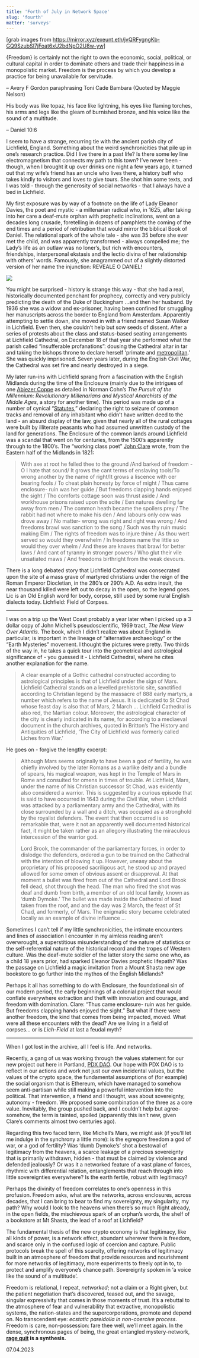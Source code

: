 ```yaml
---
title: 'Forth of July in Network Space'
slug: 'fourth'
matter: 'surveys'
---
```


[grab images from https://mirror.xyz/exeunt.eth/jvQRFygngKb-GQ9SzubSl7jFoat6xU2bdNpO2U8w-yw]

{Freedom} is certainly not the right to own the economic, social, political, or cultural capital in order to dominate others and trade their happiness in a monopolistic market. Freedom is the process by which you develop a practice for being unavailable for servitude.

– Avery F Gordon paraphrasing Toni Cade Bambara (Quoted by Maggie Nelson)

His body was like topaz, his face like lightning, his eyes like flaming torches, his arms and legs like the gleam of burnished bronze, and his voice like the sound of a multitude.

– Daniel 10:6



I seem to have a strange, recurring tie with the ancient parish city of Lichfield, England. Something about the weird synchronicities that pile up in one’s research practice. Did I live there in a past life? Is there some ley line electromagnetism that connects my path to this town? I’ve never been - though, when I brought it up over drinks one night a few years ago, it turned out that my wife’s friend has an uncle who lives there, a history buff who takes kindly to visitors and loves to give tours. She shot him some texts, and I was told - through the generosity of social networks - that I always have a bed in Lichfield.

My first exposure was by way of a footnote on the life of Lady Eleanor Davies, the poet and mystic - a millenarian radical who, in 1625, after taking into her care a deaf-mute orphan with prophetic inclinations, went on a decades long crusade, foretelling in dozens of pamphlets the coming of the end times and a period of retribution that would mirror the biblical Book of Daniel. The relational spark of the whole tale - she was 35 before she ever met the child, and was apparently transformed - always compelled me; the Lady’s life as an outlaw was no loner’s, but rich with encounters, friendships, interpersonal ekstasis and the lectio divina of her relationship with others’ words. Famously, she anagrammed out of a slightly distorted version of her name the injunction: REVEALE O DANIEL!

![](https://hackmd.io/_uploads/rk4ibW2ph.jpg)


You might be surprised - history is strange this way - that she had a real, historically documented penchant for prophecy, correctly and very publicly predicting the death of the Duke of Buckingham …and then her husband. By 1936 she was a widow and ex-prisoner, having been confined for smuggling her manuscripts across the border to England from Amsterdam. Apparently attempting to settle down, she moved in with a friend named Susan Walker in Lichfield. Even then, she couldn’t help but sow seeds of dissent. After a series of protests about the class and status-based seating arrangements at Lichfield Cathedral, on December 18 of that year she performed what the parish called “insufferable profanations”: dousing the Cathedral altar in tar and taking the bishops throne to declare herself ‘primate and [metropolitan](https://lichfieldlore.co.uk/2016/03/21/womens-writes/).’ She was quickly imprisoned. Seven years later, during the English Civil War, the Cathedral was set fire and nearly destroyed in a siege.

My later run-ins with Lichfield sprang from a fascination with the English Midlands during the time of the Enclosure (mainly due to the intrigues of one [Abiezer Coppe](https://bcw-project.org/biography/abiezer-coppe) as detailed in Norman Cohn’s *The Pursuit of the Millennium: Revolutionary Millenarians and Mystical Anarchists of the Middle Ages*, a story for another time). This period was made up of a number of cynical “[Statutes](https://en.wikipedia.org/wiki/Statute_of_Frauds),” declaring the right to seizure of common tracks and removal of any inhabitant who didn’t have written deed to the land - an absurd display of the law, given that nearly all of the rural cottages were built by illiterate peasants who had assumed unwritten custody of the land for generations. The Enclosure of the common lands around Lichfield was a scandal that went on for centuries, from the 1500’s apparently through to the 1800’s. The “working class poet” [John Clare](https://la.utexas.edu/users/hcleaver/357k/357kClareEnclosuresTable.pdf) wrote, from the Eastern half of the Midlands in 1821:

> With axe at root he felled thee to the ground /And barked of freedom - O I hate that sound/ It grows the cant terms of enslaving tools/To wrong another by the name of right/It grows a liscence with oer bearing fools / To cheat plain honesty by force of might / Thus came enclosure- ruin was her guide / But freedoms clapping hands enjoyed the sight / Tho comforts cottage soon was thrust aside / And workhouse prisons raised upon the scite / Een natures dwelling far away from men / The common heath became the spoilers prey / The rabbit had not where to make his den / And labours only cow was drove away / No matter- wrong was right and right was wrong / And freedoms brawl was sanction to the song / Such was thy ruin music making Elm / The rights of freedom was to injure thine / As thou wert served so would they overwhelm / In freedoms name the little so would they over whelm / And these are knaves that brawl for better laws / And cant of tyranny in stronger powers / Who glut their vile unsatiated maws / And freedoms birthright from the weak devours.

There is a long debated story that Lichfield Cathedral was consecrated upon the site of a mass grave of martyred christians under the reign of the Roman Emperor Diocletian, in the 280’s or 290’s A.D. As extra insult, the near thousand killed were left out to decay in the open, so the legend goes. Lic is an Old English word for body, corpse, still used by some rural English dialects today. Lichfield: Field of Corpses.

---
I was on a trip up the West Coast probably a year later when I picked up a 3 dollar copy of John Michell’s pseudoscientific, 1969 tract, *The New View Over Atlantis*. The book, which I didn’t realize was about England in particular, is important in the lineage of “alternative archaeology” or the “Earth Mysteries” movement. I thought the pictures were pretty. Two thirds of the way in, he takes a quick tour into the geometrical and astrological significance of - you guessed it - Lichfield Cathedral, where he cites another explanation for the name.

> A clear example of a Gothic cathedral constructed according to astrological principles is that of Lichfield under the sign of Mars. Lichfield Cathedral stands on a levelled prehistoric site, sanctified according to Christian legend by the massacre of 888 early martyrs, a number which refers to the name of Jesus. It is dedicated to St Chad whose feast day is also that of Mars, 2 March … Lichfield Cathedral is also red, the Martian colour. Moreover, the astrological character of the city is clearly indicated in its name, for according to a mediaeval document in the church archives, quoted in Britton’s The History and Antiquities of Lichfield, ‘The City of Lichfield was formerly called Liches from War.’

He goes on - forgive the lengthy excerpt:

> Although Mars seems originally to have been a god of fertility, he was chiefly involved by the later Romans as a warlike deity and a bundle of spears, his magical weapon, was kept in the Temple of Mars in Rome and consulted for omens in times of trouble. At Lichfield, Mars, under the name of his Christian successor St Chad, was evidently also considered a warrior. This is suggested by a curious episode that is said to have occurred in 1643 during the Civil War, when Lichfield was attacked by a parliamentary army and the Cathedral, with its close surrounded by a wall and a ditch, was occupied as a stronghold by the royalist defenders. The event that then occurred is so remarkable that, were it not an apparently well documented historical fact, it might be taken rather as an allegory illustrating the miraculous intercession of the warrior god.
> 
> Lord Brook, the commander of the parliamentary forces, in order to dislodge the defenders, ordered a gun to be trained on the Cathedral with the intention of blowing it up. However, uneasy about the proprietary of his proposed sacriligous act, he stood up and prayed allowed for some omen of obvious assent or disapproval. At that moment a bullet was fired from out of the Cathedral and Lord Brook fell dead, shot through the head. The man who fired the shot was deaf and dumb from birth, a member of an old local family, known as ‘dumb Dymoke.’ The bullet was made inside the Cathedral of lead taken from the roof, and and the day was 2 March, the feast of St Chad, and formerly, of Mars. The enigmatic story became celebrated locally as an example of divine influence …

Sometimes I can’t tell if my little synchronicities, the intimate encounters and lines of association I encounter in my aimless reading aren’t overwrought, a superstitious misunderstanding of the nature of statistics or the self-referential nature of the historical record and the tropes of Western culture. Was the deaf-mute soldier of the latter story the same one who, as a child 18 years prior, had sparked Eleanor Davies prophetic lifepath? Was the passage on Lichfield a magic invitation from a Mount Shasta new age bookstore to go further into the mythos of the English Midlands?

Perhaps it all has something to do with Enclosure, the foundational sin of our modern period, the early beginnings of a colonial project that would conflate everywhere extraction and theft with innovation and courage, and freedom with domination. Clare: “Thus came enclosure- ruin was her guide. But freedoms clapping hands enjoyed the sight.” But what if there were another freedom, the kind that comes from being impacted, moved. What were all these encounters with the dead? Are we living in a field of corpses… or is *Lich-Field* at last a feudal myth?

---
When I got lost in the archive, all I feel is life. And networks.

Recently, a gang of us was working through the values statement for our new project out here in Portland, [PDX DAO](https://pdxdao.xyz). Our hope with PDX DAO is to reflect in our actions and work not just our own incidental values, but the values of the crypto space, the fundamental assumptions of (for example) the social organism that is Ethereum, which have managed to somehow seem anti-partisan while still making a powerful intervention into the political. That intervention, a friend and I thought, was about sovereignty, autonomy - freedom. We proposed some combination of the three as a core value. Inevitably, the group pushed back, and I couldn’t help but agree- somehow, the term is tainted, spoiled (apparently this isn’t new, given Clare’s comments almost two centuries ago).

Regarding this two faced term, like Michell’s Mars, we might ask (if you’ll let me indulge in the synchrony a little more): is the egregore freedom a god of war, or a god of fertility? Was ‘dumb Dymoke’s’ shot a bestowal of legitimacy from the heavens, a scarce leakage of a precious sovereignty that is primarily withdrawn, hidden - that must be claimed by violence and defended jealously? Or was it a networked feature of a vast plane of forces, rhythmic with differential relation, entanglements that reach through into little sovereignties everywhere? Is the earth fertile, robust with legitimacy?

Perhaps the divinity of freedom correlates to one’s openness in this profusion. Freedom asks, what are the networks, across enclosures, across decades, that I can bring to bear to find my sovereignty, my singularity, my path? Why would I look to the heavens when there’s so much Right already, in the open fields, the mischievous spark of an orphan’s words, the shelf of a bookstore at Mt Shasta, the lead of a roof at Lichfield?

The fundamental thesis of the new crypto economy is that legitimacy, like all kinds of power, is a network effect, abundant wherever there is freedom, and scarce only in the confused logic of coercion and capture. Public protocols break the spell of this scarcity, offering networks of legitimacy built in an atmosphere of freedom that provide resources and nourishment for more networks of legitimacy, more experiments to freely opt in to, to protect and amplify everyone’s chance path. Sovereignty spoken in ‘a voice like the sound of a multitude’.

Freedom is relational, I repeat, *networked*; not a claim or a Right given, but the patient negotiation that’s discovered, teased out, and the savage, singular expressivity that comes in those moments of trust. It’s a rebuttal to the atmosphere of fear and vulnerability that extractive, monopolistic systems, the nation-states and the supercorporations, promote and depend on. No transcendent eye: *ecstatic pareidolia in non-coercive process*. Freedom is care, non-possession: fare thee well, we’ll meet again. In the dense, synchronous pages of being, the great entangled mystery-network, **[rage quit](https://molochdao.com/docs/introduction/wtf-is-moloch/) is a synthesis.**

07.04.2023
